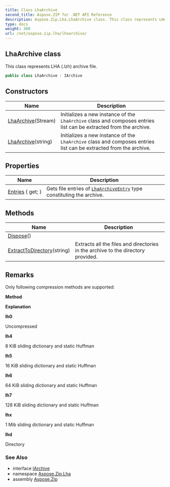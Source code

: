 ```yaml
---
title: Class LhaArchive
second_title: Aspose.ZIP for .NET API Reference
description: Aspose.Zip.Lha.LhaArchive class. This class represents LHA .lzh archive file
type: docs
weight: 360
url: /net/aspose.zip.lha/lhaarchive/
---
```

## LhaArchive class

This class represents LHA (.lzh) archive file.

```csharp
public class LhaArchive : IArchive
```

## Constructors

| Name | Description |
| --- | --- |
| [LhaArchive](lhaarchive/#constructor)(Stream) | Initializes a new instance of the `LhaArchive` class and composes entries list can be extracted from the archive. |
| [LhaArchive](lhaarchive/#constructor_1)(string) | Initializes a new instance of the `LhaArchive` class and composes entries list can be extracted from the archive. |

## Properties

| Name | Description |
| --- | --- |
| [Entries](../../aspose.zip.lha/lhaarchive/entries/) { get; } | Gets file entries of [`LhaArchiveEntry`](../lhaarchiveentry/) type constituting the archive. |

## Methods

| Name | Description |
| --- | --- |
| [Dispose](../../aspose.zip.lha/lhaarchive/dispose/)() |  |
| [ExtractToDirectory](../../aspose.zip.lha/lhaarchive/extracttodirectory/)(string) | Extracts all the files and directories in the archive to the directory provided. |

## Remarks

Only following compression methods are supported:

**Method**

**Explanation**

**lh0**

Uncompressed

**lh4**

8 KiB sliding dictionary and static Huffman

**lh5**

16 KiB sliding dictionary and static Huffman

**lh6**

64 KiB sliding dictionary and static Huffman

**lh7**

128 KiB sliding dictionary and static Huffman

**lhx**

1 Mib sliding dictionary and static Huffman

**lhd**

Directory

### See Also

* interface [IArchive](../../aspose.zip/iarchive/)
* namespace [Aspose.Zip.Lha](../../aspose.zip.lha/)
* assembly [Aspose.Zip](../../)


